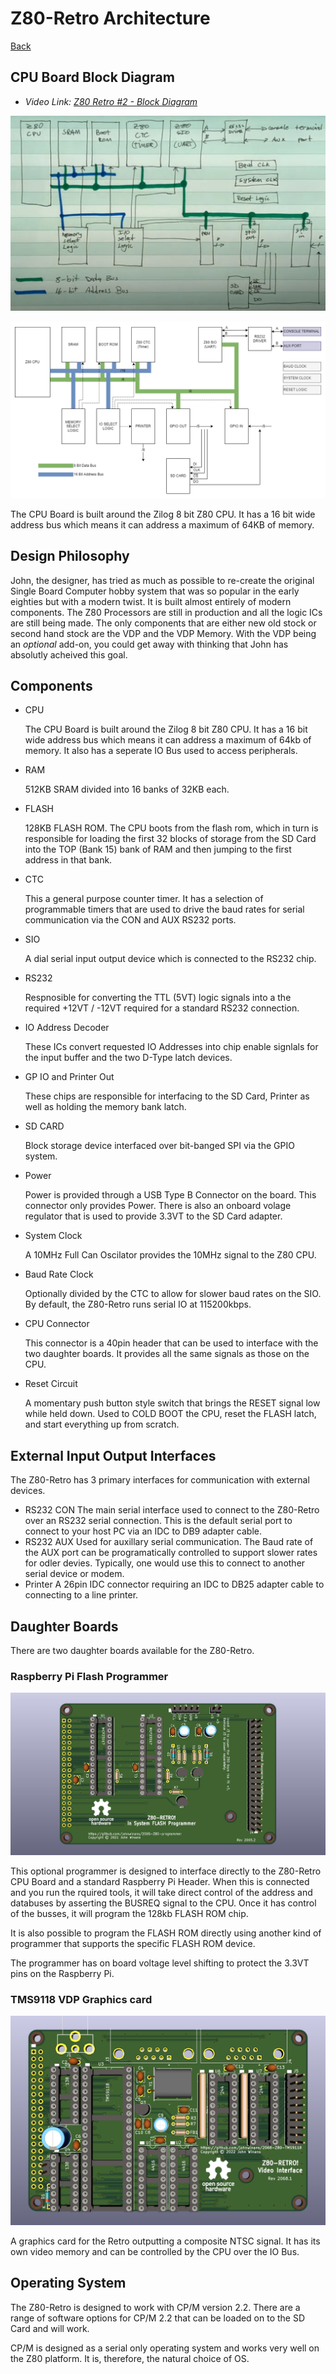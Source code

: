 # Z80-Retro Architecture

[Back](./README.md)

## CPU Board Block Diagram

- _Video Link: [Z80 Retro #2 - Block Diagram](https://www.youtube.com/watch?v=0qr3FNo16Gg)_

![Block Diagram](./assets/z80-retro-block-diagram-hand-drawn.jpeg)

![Formatted Block Diagram](./assets/z80_blockdiagram.drawio.png)

The CPU Board is built around the Zilog 8 bit Z80 CPU.  It has a 16 bit wide
address bus which means it can address a maximum of 64KB of memory.

## Design Philosophy

John, the designer, has tried as much as possible to re-create the original
Single Board Computer hobby system that was so popular in the early eighties but
with a modern twist.  It is built almost entirely of modern components.  The Z80
Processors are still in production and all the logic ICs are still being made.
The only components that are either new old stock or second hand stock are the
VDP and the VDP Memory.  With the VDP being an _optional_ add-on, you could get
away with thinking that John has absolutly acheived this goal.

## Components

- CPU

  The CPU Board is built around the Zilog 8 bit Z80 CPU.  It has a 16 bit wide
  address bus which means it can address a maximum of 64kb of memory. It also
  has a seperate IO Bus used to access peripherals.

- RAM

  512KB SRAM divided into 16 banks of 32KB each.

- FLASH

  128KB FLASH ROM.  The CPU boots from the flash rom, which in turn is
  responsible for loading the first 32 blocks of storage from the SD Card into
  the TOP (Bank 15) bank of RAM and then jumping to the first address in that
  bank.

- CTC

  This a general purpose counter timer.  It has a selection of programmable
  timers that are used to drive the baud rates for serial communication via the
  CON and AUX RS232 ports.

- SIO

  A dial serial input output device which is connected to the RS232 chip.

- RS232

  Respnosible for converting the TTL (5VT) logic signals into a the required
  +12VT / -12VT required for a standard RS232 connection.

- IO Address Decoder

  These ICs convert requested IO Addresses into chip enable signlals for the
  input buffer and the two D-Type latch devices.

- GP IO and Printer Out

  These chips are responsible for interfacing to the SD Card, Printer as well
  as holding the memory bank latch.
- SD CARD

  Block storage device interfaced over bit-banged SPI via the GPIO system.

- Power

  Power is provided through a USB Type B Connector on the board.  This connector only
  provides Power.  There is also an onboard volage regulator that is used to
  provide 3.3VT to the SD Card adapter.

- System Clock

  A 10MHz Full Can Oscilator provides the 10MHz signal to the Z80 CPU.

- Baud Rate Clock

  Optionally divided by the CTC to allow for slower baud rates on the SIO.  By
  default, the Z80-Retro runs serial IO at 115200kbps.

- CPU Connector

  This connector is a 40pin header that can be used to interface with the two
  daughter boards.  It provides all the same signals as those on the CPU.

- Reset Circuit

  A momentary push button style switch that brings the RESET signal low while
  held down.  Used to COLD BOOT the CPU, reset the FLASH latch, and start
  everything up from scratch.

## External Input Output Interfaces

The Z80-Retro has 3 primary interfaces for communication with external devices.

- RS232 CON
  The main serial interface used to connect to the Z80-Retro over an RS232
  serial connection.  This is the default serial port to connect to your host
  PC via an IDC to DB9 adapter cable.
- RS232 AUX
  Used for auxillary serial communication.  The Baud rate of the AUX port can be
  programatically controlled to support slower rates for odler devies.
  Typically, one would use this to connect to another serial device or modem.
- Printer
  A 26pin IDC connector requiring an IDC to DB25 adapter cable to connecting to
  a line printer.

## Daughter Boards

There are two daughter boards available for the Z80-Retro.

### Raspberry Pi Flash Programmer

  ![Z80-Retro Programmer Board](./assets/2065-Z80-programmer.jpg)

  This optional programmer is designed to interface directly to the Z80-Retro
  CPU Board and a standard Raspberry Pi Header.  When this is connected and you
  run the rquired tools, it will take direct control of the address and
  databuses by asserting the BUSREQ signal to the CPU.  Once it has control of
  the busses, it will program the 128kb FLASH ROM chip.

  It is also possible to program the FLASH ROM directly using another kind of
  programmer that supports the specific FLASH ROM device.

  The programmer has on board voltage level shifting to protect the 3.3VT pins
  on the Raspberry Pi.

### TMS9118 VDP Graphics card

  ![Z80-Retro VDP Board](./assets/2068-Z80-TMS9118.png)

  A graphics card for the Retro outputting a composite NTSC signal.  It has its
  own video memory and can be controlled by the CPU over the IO Bus.

## Operating System

The Z80-Retro is designed to work with CP/M version 2.2.  There are a range of
software options for CP/M 2.2 that can be loaded on to the SD Card and will work.

CP/M is designed as a serial only operating system and works very well on the
Z80 platform.  It is, therefore, the natural choice of OS.
